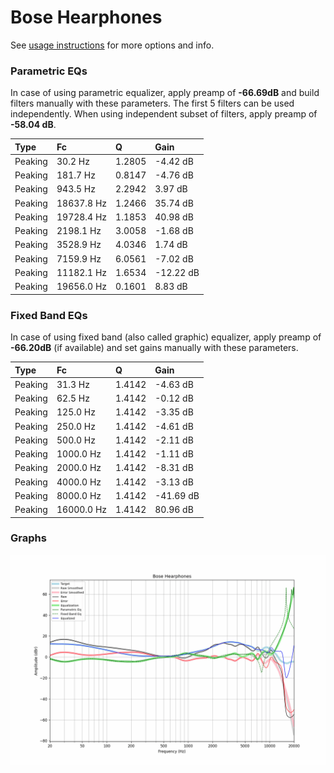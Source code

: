 # Bose Hearphones
See [usage instructions](https://github.com/jaakkopasanen/AutoEq#usage) for more options and info.

### Parametric EQs
In case of using parametric equalizer, apply preamp of **-66.69dB** and build filters manually
with these parameters. The first 5 filters can be used independently.
When using independent subset of filters, apply preamp of **-58.04 dB**.

| Type    | Fc         |      Q | Gain      |
|:--------|:-----------|:-------|:----------|
| Peaking | 30.2 Hz    | 1.2805 | -4.42 dB  |
| Peaking | 181.7 Hz   | 0.8147 | -4.76 dB  |
| Peaking | 943.5 Hz   | 2.2942 | 3.97 dB   |
| Peaking | 18637.8 Hz | 1.2466 | 35.74 dB  |
| Peaking | 19728.4 Hz | 1.1853 | 40.98 dB  |
| Peaking | 2198.1 Hz  | 3.0058 | -1.68 dB  |
| Peaking | 3528.9 Hz  | 4.0346 | 1.74 dB   |
| Peaking | 7159.9 Hz  | 6.0561 | -7.02 dB  |
| Peaking | 11182.1 Hz | 1.6534 | -12.22 dB |
| Peaking | 19656.0 Hz | 0.1601 | 8.83 dB   |

### Fixed Band EQs
In case of using fixed band (also called graphic) equalizer, apply preamp of **-66.20dB**
(if available) and set gains manually with these parameters.

| Type    | Fc         |      Q | Gain      |
|:--------|:-----------|:-------|:----------|
| Peaking | 31.3 Hz    | 1.4142 | -4.63 dB  |
| Peaking | 62.5 Hz    | 1.4142 | -0.12 dB  |
| Peaking | 125.0 Hz   | 1.4142 | -3.35 dB  |
| Peaking | 250.0 Hz   | 1.4142 | -4.61 dB  |
| Peaking | 500.0 Hz   | 1.4142 | -2.11 dB  |
| Peaking | 1000.0 Hz  | 1.4142 | -1.11 dB  |
| Peaking | 2000.0 Hz  | 1.4142 | -8.31 dB  |
| Peaking | 4000.0 Hz  | 1.4142 | -3.13 dB  |
| Peaking | 8000.0 Hz  | 1.4142 | -41.69 dB |
| Peaking | 16000.0 Hz | 1.4142 | 80.96 dB  |

### Graphs
![](./Bose%20Hearphones.png)